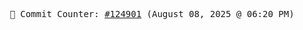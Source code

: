 <p align="center">
    <samp>
        📮 Commit Counter: <a href="https://github.com/Javascript-void0/Javascript-void0/commits/main">#124901</a> (August 08, 2025 @ 06:20 PM)
    </samp>
</p>